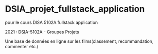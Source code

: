 # DSIA_projet_fullstack_application
pour le cours DISA 5102A fullstack application

2021 : DSIA-5102A - Groupes Projets

Une base de données en ligne sur les films(classement, recommandation, commenter etc.)
